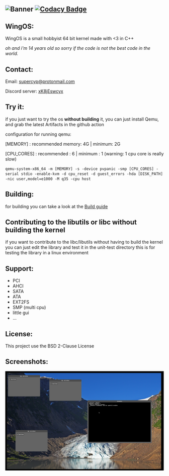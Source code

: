 ![Banner](screen_shot/wingOS.png)
[![Codacy Badge](https://api.codacy.com/project/badge/Grade/dbef66169c97435fb45fe7520ec891df)](https://app.codacy.com/gh/Supercip971/WingOS_x64?utm_source=github.com&utm_medium=referral&utm_content=Supercip971/WingOS_x64&utm_campaign=Badge_Grade)
----
## WingOS:
WingOS is a small hobbyist 64 bit kernel made with <3 in C++ 

*oh and i'm 14 years old so sorry if the code is not the best code in the world.*
## Contact: 

Email: supercyp@protonmail.com

Discord server: [xK8jEswcyx](https://discord.gg/xK8jEswcyx)
## Try it:

if you just want to try the os **without building** it, you can just install Qemu, and grab the latest Artifacts in the github action 

configuration for running qemu: 

[MEMORY] : recommended memory: 4G | minimum: 2G

[CPU_CORES] : recommended : 6 | minimum : 1 (warning: 1 cpu core is really slow)
```
qemu-system-x86_64 -m [MEMORY] -s -device pvpanic -smp [CPU_CORES] -serial stdio -enable-kvm -d cpu_reset -d guest_errors -hda [DISK_PATH] -nic user,model=e1000 -M q35 -cpu host 
```
## Building:
for building you can take a look at the [Build guide](./Build_guide.md)

## Contributing to the libutils or libc without building the kernel
if you want to contribute to the libc/libutils without having to build the kernel you can just edit the library and test it in the unit-test directory 
this is for testing the library in a linux environment 

## Support: 

- PCI
- AHCI
- SATA
- ATA
- EXT2FS
- SMP (multi cpu)
- little gui 
- ...

## License: 
This project use the BSD 2-Clause License  
## Screenshots:

![sample](screen_shot/sample5_13_02_2021png.png)